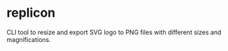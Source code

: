 # replicon
CLI tool to resize and export SVG logo to PNG files with different sizes and magnifications.
